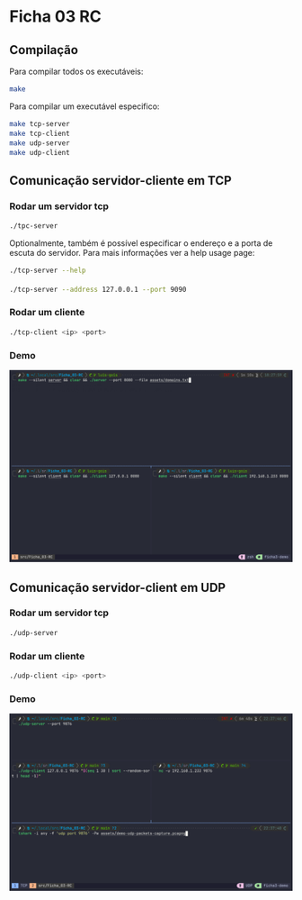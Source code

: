 # Ficha 03 RC

## Compilação

Para compilar todos os executáveis:

```sh
make
```

Para compilar um executável especifico:

```sh
make tcp-server
make tcp-client
make udp-server
make udp-client
```

## Comunicação servidor-cliente em TCP

### Rodar um servidor tcp

```sh
./tpc-server
```

Optionalmente, também é possível especificar o endereço e a porta de escuta do
servidor.
Para mais informações ver a help usage page:

```sh
./tcp-server --help

./tcp-server --address 127.0.0.1 --port 9090
```

### Rodar um cliente

```sh
./tcp-client <ip> <port>
```

### Demo

![Demo](assets/demo-tcp.gif)

## Comunicação servidor-client em UDP

### Rodar um servidor tcp

```sh
./udp-server
```

### Rodar um cliente

```sh
./udp-client <ip> <port>
```

### Demo

![Demo](assets/demo-udp.gif)
